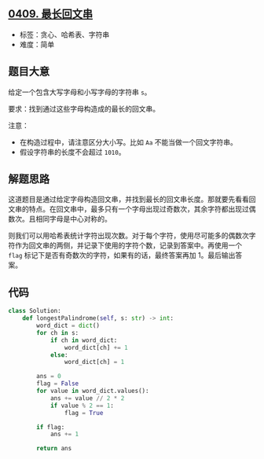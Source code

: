 ## [0409. 最长回文串](https://leetcode-cn.com/problems/longest-palindrome)

- 标签：贪心、哈希表、字符串
- 难度：简单

## 题目大意

给定一个包含大写字母和小写字母的字符串 `s`。

要求：找到通过这些字母构造成的最长的回文串。

注意：

- 在构造过程中，请注意区分大小写。比如 `Aa` 不能当做一个回文字符串。
- 假设字符串的长度不会超过 `1010`。

## 解题思路

这道题目是通过给定字母构造回文串，并找到最长的回文串长度。那就要先看看回文串的特点。在回文串中，最多只有一个字母出现过奇数次，其余字符都出现过偶数次。且相同字母是中心对称的。

则我们可以用哈希表统计字符出现次数。对于每个字符，使用尽可能多的偶数次字符作为回文串的两侧，并记录下使用的字符个数，记录到答案中。再使用一个 `flag` 标记下是否有奇数次的字符，如果有的话，最终答案再加 1。最后输出答案。

## 代码

```Python
class Solution:
    def longestPalindrome(self, s: str) -> int:
        word_dict = dict()
        for ch in s:
            if ch in word_dict:
                word_dict[ch] += 1
            else:
                word_dict[ch] = 1

        ans = 0
        flag = False
        for value in word_dict.values():
            ans += value // 2 * 2
            if value % 2 == 1:
                flag = True

        if flag:
            ans += 1

        return ans
```


